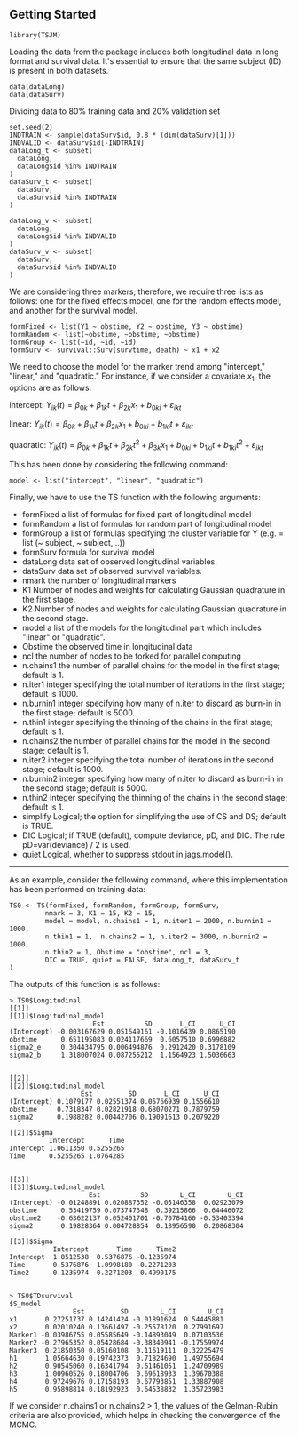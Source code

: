 Getting Started
---------------

```
library(TSJM)
```
Loading the data from the package includes both longitudinal data in long format and survival data. It's essential to ensure that the same subject (ID) is present in both datasets.

```
data(dataLong)
data(dataSurv)
```

Dividing data to 80% training data and 20% validation set


```
set.seed(2)
INDTRAIN <- sample(dataSurv$id, 0.8 * (dim(dataSurv)[1]))
INDVALID <- dataSurv$id[-INDTRAIN]
dataLong_t <- subset(
  dataLong,
  dataLong$id %in% INDTRAIN
)
dataSurv_t <- subset(
  dataSurv,
  dataSurv$id %in% INDTRAIN
)

dataLong_v <- subset(
  dataLong,
  dataLong$id %in% INDVALID
)
dataSurv_v <- subset(
  dataSurv,
  dataSurv$id %in% INDVALID
)
```

We are considering three markers; therefore, we require three lists as follows: one for the fixed effects model, one for the random effects model, and another for the survival model.

```
formFixed <- list(Y1 ~ obstime, Y2 ~ obstime, Y3 ~ obstime)
formRandom <- list(~obstime, ~obstime, ~obstime)
formGroup <- list(~id, ~id, ~id)
formSurv <- survival::Surv(survtime, death) ~ x1 + x2
```

We need to choose the model for the marker trend among "intercept," "linear," and "quadratic." For instance, if we consider a covariate $x_1$, the options are as follows:

intercept:
$Y_{ik}(t)= \beta_{0k}+\beta_{1k}t+\beta_{2k}x_1+b_{0ki}+\varepsilon_{ikt}$


linear:
$Y_{ik}(t)= \beta_{0k}+\beta_{1k}t+\beta_{2k}x_1+b_{0ki}+b_{1ki} t+\varepsilon_{ikt}$


quadratic:
$Y_{ik}(t)= \beta_{0k}+\beta_{1k}t+\beta_{2k}t^2+\beta_{3k}x_1+b_{0ki}+b_{1ki} t+b_{1ki} t^2+\varepsilon_{ikt}$


This has been done by considering the following command:

```
model <- list("intercept", "linear", "quadratic")
```
Finally, we have to use the TS function with the following arguments:


- formFixed a list of formulas for fixed part of longitudinal model
- formRandom a list of formulas for random part of longitudinal model
- formGroup a list of formulas specifying the cluster variable for Y (e.g. = list (~ subject, ~ subject,...))
- formSurv formula for survival model
- dataLong data set of observed longitudinal variables.
- dataSurv data set of observed survival variables.
- nmark the number of longitudinal markers
- K1 Number of nodes and weights for calculating Gaussian quadrature in the first stage.
- K2 Number of nodes and weights for calculating Gaussian quadrature in the second stage.
- model a list of the models for the longitudinal part which includes "linear" or "quadratic".
- Obstime the observed time in longitudinal data
- ncl the number of nodes to be forked for parallel computing
- n.chains1 the number of parallel chains for the model in the first stage; default is 1.
- n.iter1 integer specifying the total number of iterations in the first stage; default is 1000.
- n.burnin1 integer specifying how many of n.iter to discard as burn-in in the first stage; default is 5000.
- n.thin1 integer specifying the thinning of the chains in the first stage; default is 1.
- n.chains2 the number of parallel chains for the model in the second stage; default is 1.
- n.iter2 integer specifying the total number of iterations in the second stage; default is 1000.
- n.burnin2 integer specifying how many of n.iter to discard as burn-in in the second stage; default is 5000.
- n.thin2 integer specifying the thinning of the chains in the second stage; default is 1.
- simplify Logical; the option for simplifying the use of CS and DS; default is TRUE.
- DIC Logical; if TRUE (default), compute deviance, pD, and DIC. The rule pD=var(deviance) / 2 is used.
- quiet Logical, whether to suppress stdout in jags.model().
-----------------

As an example, consider the following command, where this implementation has been performed on training data:


```
TS0 <- TS(formFixed, formRandom, formGroup, formSurv,
         nmark = 3, K1 = 15, K2 = 15,
         model = model, n.chains1 = 1, n.iter1 = 2000, n.burnin1 = 1000,
         n.thin1 = 1,  n.chains2 = 1, n.iter2 = 3000, n.burnin2 = 1000,
         n.thin2 = 1, Obstime = "obstime", ncl = 3,
         DIC = TRUE, quiet = FALSE, dataLong_t, dataSurv_t
)
```

The outputs of this function is as follows: 

```
> TS0$Longitudinal
[[1]]
[[1]]$Longitudinal_model
                     Est          SD       L_CI      U_CI
(Intercept) -0.003167629 0.051649161 -0.1016439 0.0865190
obstime      0.651195083 0.024117669  0.6057510 0.6996882
sigma2_e     0.304434795 0.006494876  0.2912420 0.3178109
sigma2_b     1.318007024 0.087255212  1.1564923 1.5036663


[[2]]
[[2]]$Longitudinal_model
                  Est         SD       L_CI      U_CI
(Intercept) 0.1079177 0.02551374 0.05766939 0.1556610
obstime     0.7318347 0.02821918 0.68070271 0.7879759
sigma2      0.1988282 0.00442706 0.19091613 0.2079220

[[2]]$Sigma
          Intercept      Time
Intercept 1.0611350 0.5255265
Time      0.5255265 1.0764285


[[3]]
[[3]]$Longitudinal_model
                    Est          SD        L_CI        U_CI
(Intercept) -0.01248891 0.020887352 -0.05146358  0.02923079
obstime      0.53419759 0.073747348  0.39215866  0.64446072
obstime2    -0.63622137 0.052401701 -0.70784160 -0.53403394
sigma2       0.19828364 0.004728854  0.18956590  0.20868304

[[3]]$Sigma
           Intercept       Time      Time2
Intercept  1.0512538  0.5376876 -0.1235974
Time       0.5376876  1.0998180 -0.2271203
Time2     -0.1235974 -0.2271203  0.4990175


> TS0$TDsurvival
$S_model
                Est         SD        L_CI        U_CI
x1       0.27251737 0.14241424 -0.01891624  0.54445881
x2       0.02010240 0.13661497 -0.25578120  0.27991697
Marker1 -0.03986755 0.05585649 -0.14893049  0.07103536
Marker2 -0.27965352 0.05428684 -0.38340941 -0.17559974
Marker3  0.21850350 0.05160108  0.11619111  0.32225479
h1       1.05664630 0.19742373  0.71824690  1.49755694
h2       0.90545060 0.16341794  0.61461051  1.24709989
h3       1.00960526 0.18004706  0.69618933  1.39670388
h4       0.97249676 0.17158193  0.67793851  1.33887908
h5       0.95898814 0.18192923  0.64538832  1.35723983
```


If we consider n.chains1 or n.chains2 > 1, the values of the Gelman-Rubin criteria are also provided, which helps in checking the convergence of the MCMC.
